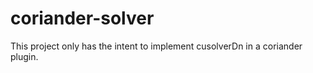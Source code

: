 # coriander-solver

This project only has the intent to implement cusolverDn in a coriander plugin.
